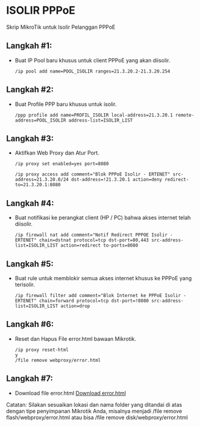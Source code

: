 # ISOLIR PPPoE
Skrip MikroTik untuk Isolir Pelanggan PPPoE

## Langkah #1: 
* Buat IP Pool baru khusus untuk client PPPoE yang akan diisolir.
	```shell
	/ip pool add name=POOL_ISOLIR ranges=21.3.20.2-21.3.20.254
	```

## Langkah #2: 
* Buat Profile PPP baru khusus untuk isolir.
	```shell
	/ppp profile add name=PROFIL_ISOLIR local-address=21.3.20.1 remote-address=POOL_ISOLIR address-list=ISOLIR_LIST
	```

## Langkah #3: 
* Aktifkan Web Proxy dan Atur Port.
	```shell
	/ip proxy set enabled=yes port=8080
	```
	```shell
	/ip proxy access add comment="Blok PPPoE Isolir - ERTENET" src-address=21.3.20.0/24 dst-address=!21.3.20.1 action=deny redirect-to=21.3.20.1:8080
	```

## Langkah #4: 
* Buat notifikasi ke perangkat client (HP / PC) bahwa akses internet telah diisolir.
	```shell
	/ip firewall nat add comment="Notif Redirect PPPOE Isolir - ERTENET" chain=dstnat protocol=tcp dst-port=80,443 src-address-list=ISOLIR_LIST action=redirect to-ports=8080
	```

## Langkah #5: 
* Buat rule untuk memblokir semua akses internet khusus ke PPPoE yang terisolir.
	```shell
	/ip firewall filter add comment="Blok Internet ke PPPoE Isolir - ERTENET" chain=forward protocol=tcp dst-port=!8080 src-address-list=ISOLIR_LIST action=drop
	```

## Langkah #6: 
* Reset dan Hapus File error.html bawaan Mikrotik.
	```shell
	/ip proxy reset-html
	y
	/file remove webproxy/error.html
	```
	
## Langkah #7:
* Download file error.html
	[Download error.html]([https://raw.githubusercontent.com/abmujib/mikrotik-isolir-pppoe/main/error.html](https://raw.githubusercontent.com/abmujib/mikrotik/main/isolir-pppoe/error.html))

Catatan: Silakan sesuaikan lokasi dan nama folder yang ditandai di atas dengan tipe penyimpanan Mikrotik Anda, misalnya menjadi /file remove flash/webproxy/error.html atau bisa /file remove disk/webproxy/error.html
